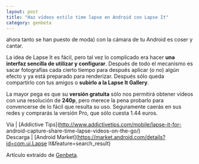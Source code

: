 ```yaml
---
layout: post
title: "Haz vídeos estilo time lapse en Android con Lapse It"
category: genbeta
---
```




ahora tanto se han puesto de moda) con la cámara de tu Android es coser y
cantar.

La idea de Lapse It es fácil, pero tal vez lo complicado era hacer **una
interfaz sencilla de utilizar y configurar**. Después de todo el mecanismo es
sacar fotografías cada cierto tiempo para después aplicar (o no) algún efecto
y ya está preparado para renderizar. Después sólo queda compartirlo con tus
amigos o **subirlo a la Lapse It Gallery**.

La mayor pega es que su **versión gratuita** sólo nos permitirá obtener vídeos
con una resolución de **240p**, pero merece la pena probarlo para convencerse
de lo fácil que resulta su uso. Seguramente caerás en sus redes y comprarás la
versión Pro, que sólo cuesta 1.44 euros.

Vía | [Addictive Tips](http://www.addictivetips.com/mobile/lapse-it-for-
android-capture-share-time-lapse-videos-on-the-go/)  
Descarga | [Android Market](https://market.android.com/details?id=com.ui.Lapse
It&feature=search_result)

Artículo extraído de [Genbeta](http://www.genbeta.com).